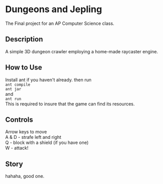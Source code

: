 Dungeons and Jepling
============
The Final project for an AP Computer Science class.

## Description
A simple 3D dungeon crawler employing a home-made raycaster engine.

## How to Use
Install ant if you haven't already.
then run  
`ant compile`  
`ant jar`  
and  
`ant run`  
This is required to insure that the game can find its resources.

## Controls
Arrow keys to move  
A & D - strafe left and right  
Q - block with a shield (if you have one)  
W - attack!  

## Story
hahaha, good one.
